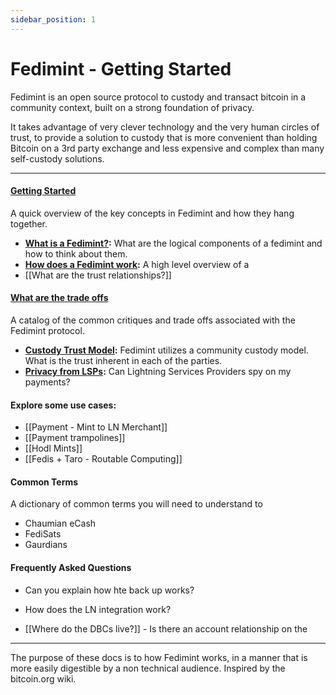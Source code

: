 ```yaml
---
sidebar_position: 1
---
```

# Fedimint - Getting Started

Fedimint is an open source protocol to custody and transact bitcoin in a community context, built on a strong foundation of privacy.

It takes advantage of very clever technology and the very human circles of trust, to provide a solution to custody that is more convenient than holding Bitcoin on a 3rd party exchange and less expensive and complex than many self-custody solutions.

---

#### [Getting Started](./category/getting-started) 
A quick overview of the key concepts in Fedimint and how they hang together.

- **[What is a Fedimint?](GettingStarted/What%20is%20a%20Fedimint):** What are the logical components of a fedimint and how to think about them. 
- **[How does a Fedimint work](GettingStarted/How%20does%20a%20Fedimint%20work):** A high level overview of a 
- [[What are the trust relationships?]]

#### [What are the trade offs](./category/trade-offs)
A catalog of the common critiques and trade offs associated with the Fedimint protocol.
- **[Custody Trust Model](Trade%20Offs/Custody%20Trust%20Model):** Fedimint utilizes a community custody model. What is the trust inherent in each of the parties.
- **[Privacy from LSPs](Trade%20Offs/Privacy%20from%20LSPs):** Can Lightning Services Providers spy on my payments?

#### Explore some use cases:

- [[Payment - Mint to LN Merchant]]
- [[Payment trampolines]]
- [[Hodl Mints]]
- [[Fedis + Taro - Routable Computing]]

#### Common Terms
A dictionary of common terms you will need to understand to 
- Chaumian eCash
- FediSats
- Gaurdians

#### Frequently Asked Questions

- Can you explain how hte back up works?
- How does the LN integration work?

- [[Where do the DBCs live?]] - Is there an account relationship on the

---

The purpose of these docs is to how Fedimint works, in a manner that is more easily digestible by a non technical audience. Inspired by the bitcoin.org wiki.
